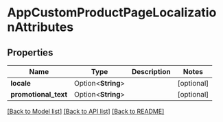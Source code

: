 # AppCustomProductPageLocalizationAttributes

## Properties

Name | Type | Description | Notes
------------ | ------------- | ------------- | -------------
**locale** | Option<**String**> |  | [optional]
**promotional_text** | Option<**String**> |  | [optional]

[[Back to Model list]](../README.md#documentation-for-models) [[Back to API list]](../README.md#documentation-for-api-endpoints) [[Back to README]](../README.md)


